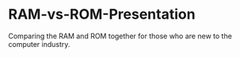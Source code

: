 # RAM-vs-ROM-Presentation
Comparing the RAM and ROM together for those who are new to the computer industry.

